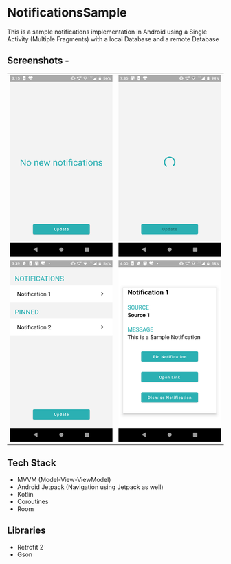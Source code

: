 # NotificationsSample
This is a sample notifications implementation in Android using a Single Activity (Multiple Fragments) with a local Database and a remote Database

## Screenshots -
<table>
    <tr>
        <td><img src="/app/screenshots/1.png?raw=true"></td>
        <td><img src="/app/screenshots/2.png?raw=true"></td>
    </tr>
    <tr>
        <td><img src="/app/screenshots/3.png?raw=true"></td>
        <td><img src="/app/screenshots/4.png?raw=true"></td>
    </tr>
</table>

## Tech Stack
<ul>
  <li>MVVM (Model-View-ViewModel)</li>
  <li>Android Jetpack (Navigation using Jetpack as well)</li>
  <li>Kotlin</li>
  <li>Coroutines</li>
  <li>Room</li>
</ul>

## Libraries
<ul>
  <li>Retrofit 2</li>
  <li>Gson</li>
</ul>